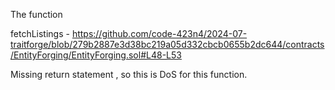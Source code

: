 The function 

fetchListings - https://github.com/code-423n4/2024-07-traitforge/blob/279b2887e3d38bc219a05d332cbcb0655b2dc644/contracts/EntityForging/EntityForging.sol#L48-L53

Missing return statement , so this is DoS for this function. 